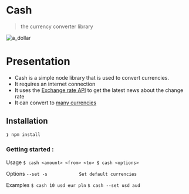 # Cash
>the currency converter library

![a_dollar](https://cdn.discordapp.com/attachments/406127680459767808/547042233870712875/US_one_dollar_bill2C_obverse2C_series_2009.png)

# Presentation

  - Cash is a simple node library that is used to convert currencies.
  - It requires an internet connection
  - It uses the [Exchange rate API][api] to get the latest news about the change rate
  - It can convert to [many currencies]

## Installation

```sh
❯ npm install
```

### Getting started :

Usage
	```
		$ cash <amount> <from> <to>
		$ cash <options>
	```

Options
    ```
		--set -s 			Set default currencies
	```

Examples
		``$ cash 10 usd eur pln``
		``$ cash --set usd aud``




[api]: <https://api.exchangeratesapi.io/latest>
[many currencies]: <lib/currencies.json>